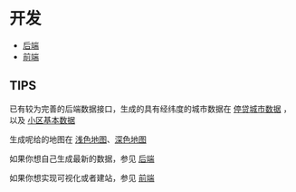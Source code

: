 # 开发

- [后端](backend/README.md)
- [前端](frontend/README.md)

## TIPS

已有较为完善的后端数据接口，生成的具有经纬度的城市数据在 [停贷城市数据](../data/generated/cities-for-visualization.json)
，以及 [小区基本数据](../data/generated/properties.json)

生成呢给的地图在 [浅色地图](../data/generated/visualization-light.png)、[深色地图](../data/generated/visualization-dark.png)

如果你想自己生成最新的数据，参见 [后端](backend/README.md)

如果你想实现可视化或者建站，参见 [前端](frontend/README.md)
